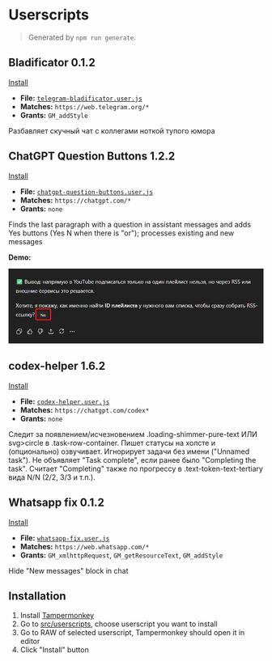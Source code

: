 # Userscripts

> Generated by `npm run generate`.

## Bladificator 0.1.2

[Install](https://raw.githubusercontent.com/popstas/userscripts/refs/heads/master/src/userscripts/telegram-bladificator.user.js)

- **File:** [`telegram-bladificator.user.js`](../../src/userscripts/telegram-bladificator.user.js)
- **Matches:** `https://web.telegram.org/*`
- **Grants:** `GM_addStyle`

Разбавляет скучный чат с коллегами ноткой тупого юмора


## ChatGPT Question Buttons 1.2.2

[Install](https://raw.githubusercontent.com/popstas/userscripts/refs/heads/master/src/userscripts/chatgpt-question-buttons.user.js)

- **File:** [`chatgpt-question-buttons.user.js`](../../src/userscripts/chatgpt-question-buttons.user.js)
- **Matches:** `https://chatgpt.com/*`
- **Grants:** `none`

Finds the last paragraph with a question in assistant messages and adds Yes buttons (Yes N when there is "or"); processes existing and new messages

**Demo:**

![chatgpt-question-buttons.png](../../assets/demo/chatgpt-question-buttons.png)

## codex-helper 1.6.2

[Install](https://raw.githubusercontent.com/popstas/userscripts/refs/heads/master/src/userscripts/codex-helper.user.js)

- **File:** [`codex-helper.user.js`](../../src/userscripts/codex-helper.user.js)
- **Matches:** `https://chatgpt.com/codex*`
- **Grants:** `none`

Следит за появлением/исчезновением .loading-shimmer-pure-text ИЛИ svg>circle в .task-row-container. Пишет статусы на холсте и (опционально) озвучивает. Игнорирует задачи без имени ("Unnamed task"). Не объявляет "Task complete", если ранее было "Completing the task". Считает "Completing" также по прогрессу в .text-token-text-tertiary вида N/N (2/2, 3/3 и т.п.).


## Whatsapp fix 0.1.2

[Install](https://raw.githubusercontent.com/popstas/userscripts/refs/heads/master/src/userscripts/whatsapp-fix.user.js)

- **File:** [`whatsapp-fix.user.js`](../../src/userscripts/whatsapp-fix.user.js)
- **Matches:** `https://web.whatsapp.com/*`
- **Grants:** `GM_xmlhttpRequest`, `GM_getResourceText`, `GM_addStyle`

Hide "New messages" block in chat


## Installation
1. Install [Tampermonkey](https://www.tampermonkey.net/)
2. Go to [src/userscripts](src/userscripts), choose userscript you want to install
3. Go to RAW of selected userscript, Tampermonkey should open it in editor
4. Click "Install" button


